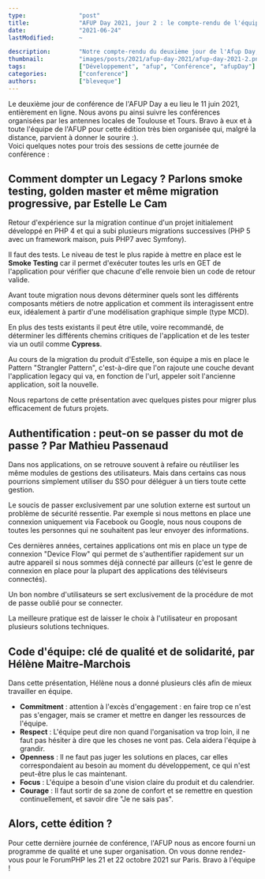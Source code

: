 ```yaml
---
type:               "post"
title:              "AFUP Day 2021, jour 2 : le compte-rendu de l'équipe"
date:               "2021-06-24"
lastModified:       ~

description:        "Notre compte-rendu du deuxième jour de l'Afup Day, édition 2021, à distance !"
thumbnail:          "images/posts/2021/afup-day-2021/afup-day-2021-2.png"
tags:               ["Développement", "afup", "Conférence", "afupDay"]
categories:         ["conference"]
authors:            ["bleveque"]
---
```


Le deuxième jour de conférence de l'AFUP Day a eu lieu le 11 juin 2021, entièrement en ligne. Nous avons pu ainsi suivre les conférences organisées par les antennes locales de Toulouse et Tours. Bravo à eux et à toute l'équipe de l'AFUP pour cette édition très bien organisée qui, malgré la distance, parvient à donner le sourire :).  
Voici quelques notes pour trois des sessions de cette journée de conférence :

## Comment dompter un Legacy ? Parlons smoke testing, golden master et même migration progressive, par Estelle Le Cam

Retour d'expérience sur la migration continue d'un projet initialement développé en PHP 4 et qui a subi plusieurs migrations successives (PHP 5 avec un framework maison, puis PHP7 avec Symfony).

Il faut des tests. Le niveau de test le plus rapide à mettre en place est le **Smoke Testing** car il permet d'exécuter toutes les urls en GET de l'application pour vérifier que chacune d'elle renvoie bien un code de retour valide.

Avant toute migration nous devons déterminer quels sont les différents composants métiers de notre application et comment ils interagissent entre eux, idéalement à partir d'une modélisation graphique simple (type MCD).

En plus des tests existants il peut être utile, voire recommandé, de déterminer les différents chemins critiques de l'application et de les tester via un outil comme **Cypress**.

Au cours de la migration du produit d'Estelle, son équipe a mis en place le Pattern "Strangler Pattern", c'est-à-dire que l'on rajoute une couche devant l'application legacy qui va, en fonction de l'url, appeler soit l'ancienne application, soit la nouvelle.

Nous repartons de cette présentation avec quelques pistes pour migrer plus efficacement de futurs projets.

## Authentification : peut-on se passer du mot de passe ? Par Mathieu Passenaud

Dans nos applications, on se retrouve souvent à refaire ou réutiliser les même modules de gestions des utilisateurs. Mais dans certains cas nous pourrions simplement utiliser du SSO pour déléguer à un tiers toute cette gestion.

Le soucis de passer exclusivement par une solution externe est surtout un problème de sécurité ressentie. Par exemple si nous mettons en place une connexion uniquement via Facebook ou Google, nous nous coupons de toutes les personnes qui ne souhaitent pas leur envoyer des informations.

Ces dernières années, certaines applications ont mis en place un type de connexion "Device Flow" qui permet de s'authentifier rapidement sur un autre appareil si nous sommes déjà connecté par ailleurs (c'est le genre de connexion en place pour la plupart des applications des téléviseurs connectés).

Un bon nombre d'utilisateurs se sert exclusivement de la procédure de mot de passe oublié pour se connecter.

La meilleure pratique est de laisser le choix à l'utilisateur en proposant plusieurs solutions techniques.

## Code d'équipe: clé de qualité et de solidarité, par Hélène Maitre-Marchois

Dans cette présentation, Hélène nous a donné plusieurs clés afin de mieux travailler en équipe.

- **Commitment** : attention à l'excès d'engagement : en faire trop ce n'est pas s'engager, mais se cramer et mettre en danger les ressources de l'équipe.
- **Respect** : L'équipe peut dire non quand l'organisation va trop loin, il ne faut pas hésiter à dire que les choses ne vont pas. Cela aidera l'équipe à grandir.
- **Openness** : Il ne faut pas juger les solutions en places, car elles  correspondaient au besoin au moment du développement, ce qui n'est peut-être plus le cas maintenant.
- **Focus** : L'équipe a besoin d'une vision claire du produit et du calendrier.
- **Courage** : Il faut sortir de sa zone de confort et se remettre en question continuellement, et savoir dire "Je ne sais pas".

## Alors, cette édition ? 

Pour cette dernière journée de conférence, l'AFUP nous as encore fourni un programme de qualité et une super organisation. On vous donne rendez-vous pour le ForumPHP les 21 et 22 octobre 2021 sur Paris. Bravo à l'équipe !
